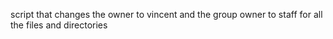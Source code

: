 script that changes the owner to vincent and the group owner to staff for all the files and directories
